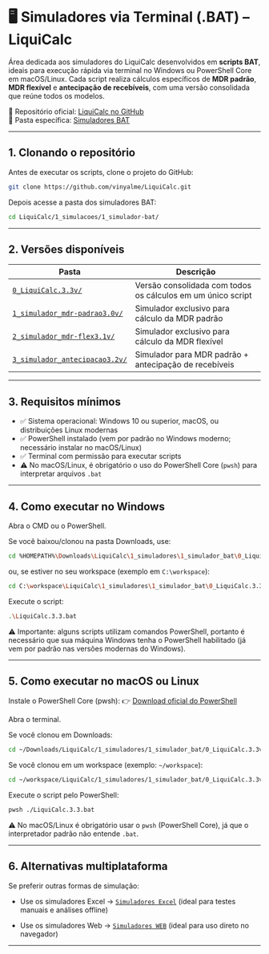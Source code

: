 # 🖥️ Simuladores via Terminal (.BAT) – LiquiCalc

Área dedicada aos simuladores do LiquiCalc desenvolvidos em **scripts BAT**, ideais para execução rápida via terminal no Windows ou PowerShell Core em macOS/Linux. Cada script realiza cálculos específicos de **MDR padrão**, **MDR flexível** e **antecipação de recebíveis**, com uma versão consolidada que reúne todos os modelos.

📂 Repositório oficial: [LiquiCalc no GitHub](https://github.com/vinyalme/LiquiCalc)  
📂 Pasta específica: [Simuladores BAT](https://github.com/vinyalme/LiquiCalc/tree/main/1_simuladores/1_simulador_bat)

---

## 1. Clonando o repositório

Antes de executar os scripts, clone o projeto do GitHub:

```bash
git clone https://github.com/vinyalme/LiquiCalc.git
```

Depois acesse a pasta dos simuladores BAT:

```bash
cd LiquiCalc/1_simulacoes/1_simulador-bat/
```

---

## 2. Versões disponíveis

| Pasta                                                                                                                                       | Descrição                                                   |
|---------------------------------------------------------------------------------------------------------------------------------------------|-------------------------------------------------------------|
| [`0_LiquiCalc.3.3v/`](https://github.com/vinyalme/LiquiCalc/tree/main/1_simuladores/1_simulador_bat/0_LiquiCalc.3.3v)                       | Versão consolidada com todos os cálculos em um único script |
| [`1_simulador_mdr-padrao3.0v/`](https://github.com/vinyalme/LiquiCalc/tree/main/1_simuladores/1_simulador_bat/1_simulador_mdr-padrao3.0v)   | Simulador exclusivo para cálculo da MDR padrão              |
| [`2_simulador_mdr-flex3.1v/`](https://github.com/vinyalme/LiquiCalc/tree/main/1_simuladores/1_simulador_bat/2_simulador_mdr-flex3.1v)       | Simulador exclusivo para cálculo da MDR flexível            |
| [`3_simulador_antecipacao3.2v/`](https://github.com/vinyalme/LiquiCalc/tree/main/1_simuladores/1_simulador_bat/3_simulador_antecipacao3.2v) | Simulador para MDR padrão + antecipação de recebíveis       |

---

## 3. Requisitos mínimos

- ✅ Sistema operacional: Windows 10 ou superior, macOS, ou distribuições Linux modernas
- ✅ PowerShell instalado (vem por padrão no Windows moderno; necessário instalar no macOS/Linux)
- ✅ Terminal com permissão para executar scripts
- ⚠️ No macOS/Linux, é obrigatório o uso do PowerShell Core (`pwsh`) para interpretar arquivos `.bat`

---

## 4. Como executar no Windows

Abra o CMD ou o PowerShell.

Se você baixou/clonou na pasta Downloads, use:

```bash
cd %HOMEPATH%\Downloads\LiquiCalc\1_simuladores\1_simulador_bat\0_LiquiCalc.3.3v
```

ou, se estiver no seu workspace (exemplo em `C:\workspace`):

```bash
cd C:\workspace\LiquiCalc\1_simuladores\1_simulador_bat\0_LiquiCalc.3.3v
```

Execute o script:

```bash
.\LiquiCalc.3.3.bat
```

⚠️ Importante: alguns scripts utilizam comandos PowerShell, portanto é necessário que sua máquina Windows tenha o PowerShell habilitado (já vem por padrão nas versões modernas do Windows).

---

## 5. Como executar no macOS ou Linux

Instale o PowerShell Core (pwsh): 👉 [Download oficial do PowerShell](https://github.com/PowerShell/PowerShell)

Abra o terminal.

Se você clonou em Downloads:

```bash
cd ~/Downloads/LiquiCalc/1_simuladores/1_simulador_bat/0_LiquiCalc.3.3v
```

Se você clonou em um workspace (exemplo: `~/workspace`):

```bash
cd ~/workspace/LiquiCalc/1_simuladores/1_simulador_bat/0_LiquiCalc.3.3v
```

Execute o script pelo PowerShell:

```bash
pwsh ./LiquiCalc.3.3.bat
```

⚠️ No macOS/Linux é obrigatório usar o `pwsh` (PowerShell Core), já que o interpretador padrão não entende `.bat`.

---

## 6. Alternativas multiplataforma

Se preferir outras formas de simulação:

- Use os simuladores Excel → [`Simuladores Excel`](https://github.com/vinyalme/LiquiCalc/tree/main/1_simuladores/0_excel) (ideal para testes manuais e análises offline)

- Use os simuladores Web → [`Simuladores WEB`](https://github.com/vinyalme/LiquiCalc/tree/main/1_simuladores/2_simulador_web) (ideal para uso direto no navegador)

---